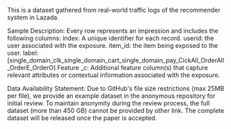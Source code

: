 
This is a dataset gathered from real-world traffic logs of the recommender system in Lazada.

Sample Description:
Every row represents an impression and includes the following columns:
index: A unique identifier for each record.
userid: the user associated with the exposure.
item_id: the item being exposed to the user.
label: [single_domain_clk_single_domain_cart_single_domain_pay_CickAll_OrderAll_OrderE_OrderO]
Feature _c: Additional feature column(s) that capture relevant attributes or contextual information associated with the exposure.

Data Availability Statement:
Due to GitHub's file size restrictions (max 25MB per file), we provide an example dataset in the anonymous repository for initial review. To maintain anonymity during the review process, the full dataset (more than 450 GB) cannot be provided by other link. The complete dataset will be released once the paper is accepted.
